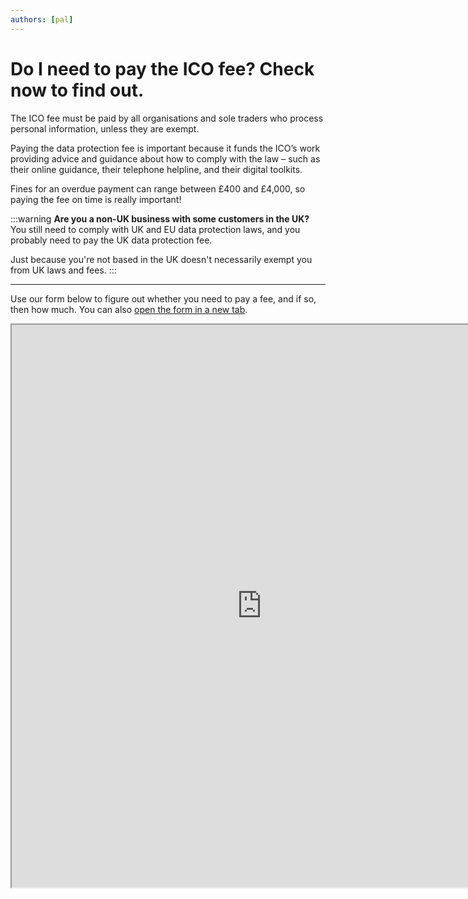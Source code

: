 ```yaml
---
authors: [pal]
---
```


# Do I need to pay the ICO fee? Check now to find out.

The ICO fee must be paid by all organisations and sole traders who process personal information, unless they are exempt.

<!-- truncate -->

Paying the data protection fee is important because it funds the ICO’s work providing advice and guidance about how to comply with the law – such as their online guidance, their telephone helpline, and their digital toolkits.

Fines for an overdue payment can range between £400 and £4,000, so paying the fee on time is really important!

:::warning
**Are you a non-UK business with some customers in the UK?** You still need to comply with UK and EU data protection laws, and you probably need to pay the UK data protection fee.

Just because you're not based in the UK doesn't necessarily exempt you from UK laws and fees.
:::

---

Use our form below to figure out whether you need to pay a fee, and if so, then how much. You can also [open the form in a new tab](https://pf.palform.app/ico).

<iframe src="https://dash.palform.app/fill/org_0GYDWW6VM4C0E/form_0H6H32YZ1X72E?f=fat_0H6H38WWNX8RD" height="900px" width="800px" />

